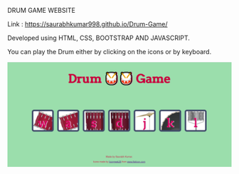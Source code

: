 DRUM GAME WEBSITE

Link :    https://saurabhkumar998.github.io/Drum-Game/  <br>

Developed using  HTML, CSS, BOOTSTRAP AND JAVASCRIPT.

You can play the Drum either by clicking on the icons or by keyboard.

![](images/DrumGame.png)
